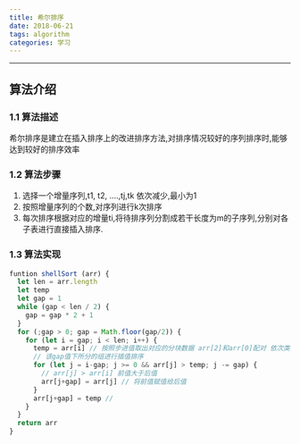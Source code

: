 ```yaml
---
title: 希尔排序
date: 2018-06-21
tags: algorithm
categories: 学习
---
```

***
## 算法介绍

### 1.1 算法描述
希尔排序是建立在插入排序上的改进排序方法,对排序情况较好的序列排序时,能够达到较好的排序效率
### 1.2 算法步骤
1. 选择一个增量序列,t1, t2, ....,tj,tk 依次减少,最小为1 
2. 按照增量序列的个数,对序列进行k次排序
3. 每次排序根据对应的增量ti,将待排序列分割成若干长度为m的子序列,分别对各子表进行直接插入排序.
### 1.3 算法实现
```javascript
funtion shellSort (arr) {
  let len = arr.length
  let temp
  let gap = 1
  while (gap < len / 2) {
    gap = gap * 2 + 1
  }
  for (;gap > 0; gap = Math.floor(gap/2)) {
    for (let i = gap; i < len; i++) {
      temp = arr[i] // 按照步进值取出对应的分块数据 arr[2]和arr[0]配对 依次类推   
      // 该gap值下所分的组进行插值排序
      for (let j = i-gap; j >= 0 && arr[j] > temp; j -= gap) {
        // arr[j] > arr[i] 前值大于后值
        arr[j+gap] = arr[j] // 将前值赋值给后值
      }
      arr[j+gap] = temp //
    }
  }
  return arr
}
```
